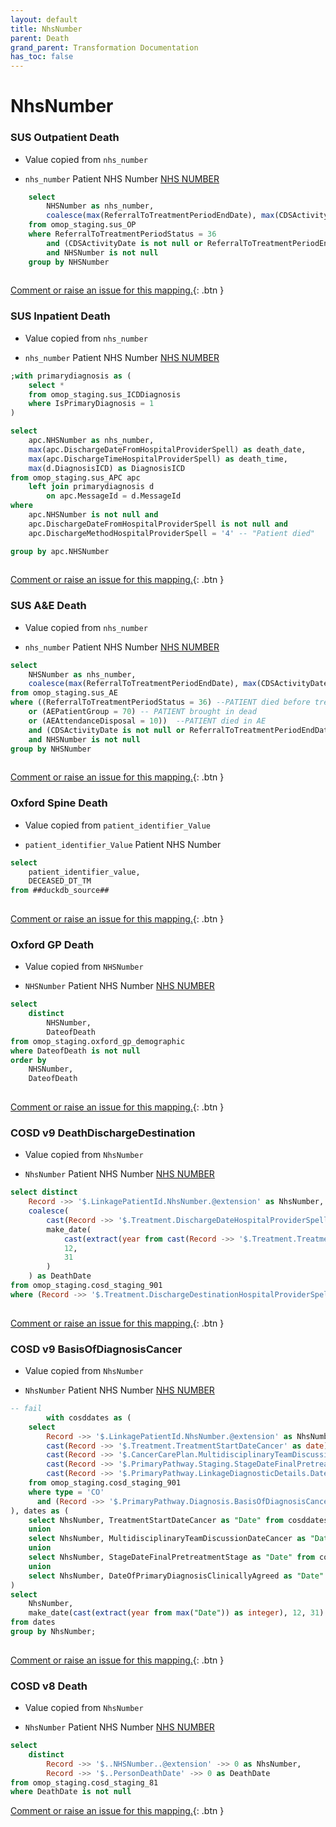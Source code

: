 ```yaml
---
layout: default
title: NhsNumber
parent: Death
grand_parent: Transformation Documentation
has_toc: false
---
```

# NhsNumber
### SUS Outpatient Death
* Value copied from `nhs_number`

* `nhs_number` Patient NHS Number [NHS NUMBER](https://www.datadictionary.nhs.uk/data_elements/nhs_number.html)

```sql
	select
		NHSNumber as nhs_number,
		coalesce(max(ReferralToTreatmentPeriodEndDate), max(CDSActivityDate)) as death_date
	from omop_staging.sus_OP
	where ReferralToTreatmentPeriodStatus = 36
		and (CDSActivityDate is not null or ReferralToTreatmentPeriodEndDate is not null)
		and NHSNumber is not null
	group by NHSNumber
	
```


[Comment or raise an issue for this mapping.](https://github.com/answerdigital/oxford-omop-data-mapper/issues/new?title=OMOP%20Death%20table%20NhsNumber%20field%20SUS%20Outpatient%20Death%20mapping){: .btn }
### SUS Inpatient Death
* Value copied from `nhs_number`

* `nhs_number` Patient NHS Number [NHS NUMBER](https://www.datadictionary.nhs.uk/data_elements/nhs_number.html)

```sql
;with primarydiagnosis as (
	select *
	from omop_staging.sus_ICDDiagnosis
	where IsPrimaryDiagnosis = 1
)

select
	apc.NHSNumber as nhs_number,
	max(apc.DischargeDateFromHospitalProviderSpell) as death_date,
	max(apc.DischargeTimeHospitalProviderSpell) as death_time,
	max(d.DiagnosisICD) as DiagnosisICD
from omop_staging.sus_APC apc
	left join primarydiagnosis d
		on apc.MessageId = d.MessageId
where
	apc.NHSNumber is not null and
	apc.DischargeDateFromHospitalProviderSpell is not null and
	apc.DischargeMethodHospitalProviderSpell = '4' -- "Patient died"

group by apc.NHSNumber
	
```


[Comment or raise an issue for this mapping.](https://github.com/answerdigital/oxford-omop-data-mapper/issues/new?title=OMOP%20Death%20table%20NhsNumber%20field%20SUS%20Inpatient%20Death%20mapping){: .btn }
### SUS A&E Death
* Value copied from `nhs_number`

* `nhs_number` Patient NHS Number [NHS NUMBER](https://www.datadictionary.nhs.uk/data_elements/nhs_number.html)

```sql
select
	NHSNumber as nhs_number,
	coalesce(max(ReferralToTreatmentPeriodEndDate), max(CDSActivityDate)) as death_date
from omop_staging.sus_AE
where ((ReferralToTreatmentPeriodStatus = 36) --PATIENT died before treatment
	or (AEPatientGroup = 70) -- PATIENT brought in dead
	or (AEAttendanceDisposal = 10))  --PATIENT died in AE
	and (CDSActivityDate is not null or ReferralToTreatmentPeriodEndDate is not null)
	and NHSNumber is not null
group by NHSNumber
	
```


[Comment or raise an issue for this mapping.](https://github.com/answerdigital/oxford-omop-data-mapper/issues/new?title=OMOP%20Death%20table%20NhsNumber%20field%20SUS%20A&E%20Death%20mapping){: .btn }
### Oxford Spine Death
* Value copied from `patient_identifier_Value`

* `patient_identifier_Value` Patient NHS Number 

```sql
select
	patient_identifier_value,
	DECEASED_DT_TM
from ##duckdb_source##
	
```


[Comment or raise an issue for this mapping.](https://github.com/answerdigital/oxford-omop-data-mapper/issues/new?title=OMOP%20Death%20table%20NhsNumber%20field%20Oxford%20Spine%20Death%20mapping){: .btn }
### Oxford GP Death
* Value copied from `NHSNumber`

* `NHSNumber` Patient NHS Number [NHS NUMBER](https://www.datadictionary.nhs.uk/data_elements/nhs_number.html)

```sql
select
	distinct
		NHSNumber,
		DateofDeath
from omop_staging.oxford_gp_demographic
where DateofDeath is not null
order by
	NHSNumber,
	DateofDeath
	
```


[Comment or raise an issue for this mapping.](https://github.com/answerdigital/oxford-omop-data-mapper/issues/new?title=OMOP%20Death%20table%20NhsNumber%20field%20Oxford%20GP%20Death%20mapping){: .btn }
### COSD v9 DeathDischargeDestination
* Value copied from `NhsNumber`

* `NhsNumber` Patient NHS Number [NHS NUMBER](https://www.datadictionary.nhs.uk/data_elements/nhs_number.html)

```sql
select distinct
    Record ->> '$.LinkagePatientId.NhsNumber.@extension' as NhsNumber,
    coalesce(
        cast(Record ->> '$.Treatment.DischargeDateHospitalProviderSpell' as date),
        make_date(
            cast(extract(year from cast(Record ->> '$.Treatment.TreatmentStartDateCancer' as date)) as integer),
            12,
            31
        )
    ) as DeathDate
from omop_staging.cosd_staging_901
where (Record ->> '$.Treatment.DischargeDestinationHospitalProviderSpell.@code') = '79';-- Not applicable - PATIENT died or stillbirth
	
```


[Comment or raise an issue for this mapping.](https://github.com/answerdigital/oxford-omop-data-mapper/issues/new?title=OMOP%20Death%20table%20NhsNumber%20field%20COSD%20v9%20DeathDischargeDestination%20mapping){: .btn }
### COSD v9 BasisOfDiagnosisCancer
* Value copied from `NhsNumber`

* `NhsNumber` Patient NHS Number [NHS NUMBER](https://www.datadictionary.nhs.uk/data_elements/nhs_number.html)

```sql
-- fail
	    with cosddates as (
    select
        Record ->> '$.LinkagePatientId.NhsNumber.@extension' as NhsNumber,
        cast(Record ->> '$.Treatment.TreatmentStartDateCancer' as date) as TreatmentStartDateCancer,
        cast(Record ->> '$.CancerCarePlan.MultidisciplinaryTeamDiscussionDateCancer' as date) as MultidisciplinaryTeamDiscussionDateCancer,
        cast(Record ->> '$.PrimaryPathway.Staging.StageDateFinalPretreatmentStage' as date) as StageDateFinalPretreatmentStage,
        cast(Record ->> '$.PrimaryPathway.LinkageDiagnosticDetails.DateOfPrimaryDiagnosisClinicallyAgreed' as date) as DateOfPrimaryDiagnosisClinicallyAgreed
    from omop_staging.cosd_staging_901
    where type = 'CO'
      and (Record ->> '$.PrimaryPathway.Diagnosis.BasisOfDiagnosisCancer.@code') in ('0', '1')
), dates as (
    select NhsNumber, TreatmentStartDateCancer as "Date" from cosddates where TreatmentStartDateCancer is not null
    union
    select NhsNumber, MultidisciplinaryTeamDiscussionDateCancer as "Date" from cosddates where MultidisciplinaryTeamDiscussionDateCancer is not null
    union
    select NhsNumber, StageDateFinalPretreatmentStage as "Date" from cosddates where StageDateFinalPretreatmentStage is not null
    union
    select NhsNumber, DateOfPrimaryDiagnosisClinicallyAgreed as "Date" from cosddates where DateOfPrimaryDiagnosisClinicallyAgreed is not null
)
select
    NhsNumber,
    make_date(cast(extract(year from max("Date")) as integer), 12, 31) as DeathDate
from dates
group by NhsNumber;
	
```


[Comment or raise an issue for this mapping.](https://github.com/answerdigital/oxford-omop-data-mapper/issues/new?title=OMOP%20Death%20table%20NhsNumber%20field%20COSD%20v9%20BasisOfDiagnosisCancer%20mapping){: .btn }
### COSD v8 Death
* Value copied from `NhsNumber`

* `NhsNumber` Patient NHS Number [NHS NUMBER](https://www.datadictionary.nhs.uk/data_elements/nhs_number.html)

```sql
select 
	distinct
		Record ->> '$..NHSNumber..@extension' ->> 0 as NhsNumber,
  		Record ->> '$..PersonDeathDate' ->> 0 as DeathDate
from omop_staging.cosd_staging_81
where DeathDate is not null
```


[Comment or raise an issue for this mapping.](https://github.com/answerdigital/oxford-omop-data-mapper/issues/new?title=OMOP%20Death%20table%20NhsNumber%20field%20COSD%20v8%20Death%20mapping){: .btn }

